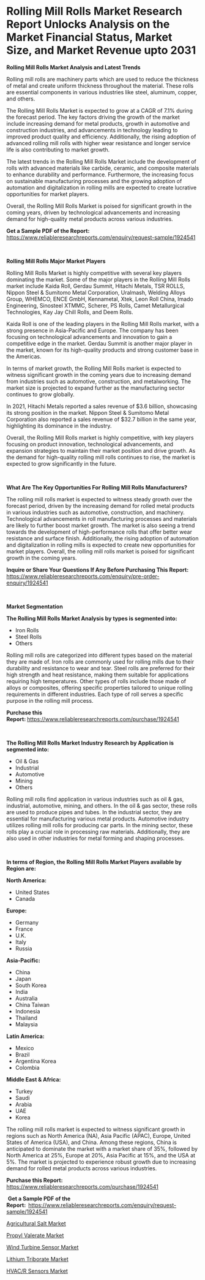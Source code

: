 <p><h1>Rolling Mill Rolls Market Research Report Unlocks Analysis on the Market Financial Status, Market Size, and Market Revenue upto 2031</h1></p><p><strong>Rolling Mill Rolls Market Analysis and Latest Trends</strong></p>
<p><p>Rolling mill rolls are machinery parts which are used to reduce the thickness of metal and create uniform thickness throughout the material. These rolls are essential components in various industries like steel, aluminum, copper, and others.</p><p>The Rolling Mill Rolls Market is expected to grow at a CAGR of 7.1% during the forecast period. The key factors driving the growth of the market include increasing demand for metal products, growth in automotive and construction industries, and advancements in technology leading to improved product quality and efficiency. Additionally, the rising adoption of advanced rolling mill rolls with higher wear resistance and longer service life is also contributing to market growth.</p><p>The latest trends in the Rolling Mill Rolls Market include the development of rolls with advanced materials like carbide, ceramic, and composite materials to enhance durability and performance. Furthermore, the increasing focus on sustainable manufacturing processes and the growing adoption of automation and digitalization in rolling mills are expected to create lucrative opportunities for market players.</p><p>Overall, the Rolling Mill Rolls Market is poised for significant growth in the coming years, driven by technological advancements and increasing demand for high-quality metal products across various industries.</p></p>
<p><strong>Get a Sample PDF of the Report:&nbsp;</strong> <a href="https://www.reliableresearchreports.com/enquiry/request-sample/1924541">https://www.reliableresearchreports.com/enquiry/request-sample/1924541</a></p>
<p>&nbsp;</p>
<p><strong>Rolling Mill Rolls Major Market Players</strong></p>
<p><p>Rolling Mill Rolls Market is highly competitive with several key players dominating the market. Some of the major players in the Rolling Mill Rolls market include Kaida Roll, Gerdau Summit, Hitachi Metals, TSR ROLLS, Nippon Steel & Sumitomo Metal Corporation, Uralmash, Welding Alloys Group, WHEMCO, ENCE GmbH, Kennametal, Xtek, Leon Roll China, Imado Engineering, Sinosteel XTMMC, Scherer, PS Rolls, Camet Metallurgical Technologies, Kay Jay Chill Rolls, and Deem Rolls.</p><p>Kaida Roll is one of the leading players in the Rolling Mill Rolls market, with a strong presence in Asia-Pacific and Europe. The company has been focusing on technological advancements and innovation to gain a competitive edge in the market. Gerdau Summit is another major player in the market, known for its high-quality products and strong customer base in the Americas.</p><p>In terms of market growth, the Rolling Mill Rolls market is expected to witness significant growth in the coming years due to increasing demand from industries such as automotive, construction, and metalworking. The market size is projected to expand further as the manufacturing sector continues to grow globally.</p><p>In 2021, Hitachi Metals reported a sales revenue of $3.6 billion, showcasing its strong position in the market. Nippon Steel & Sumitomo Metal Corporation also reported a sales revenue of $32.7 billion in the same year, highlighting its dominance in the industry.</p><p>Overall, the Rolling Mill Rolls market is highly competitive, with key players focusing on product innovation, technological advancements, and expansion strategies to maintain their market position and drive growth. As the demand for high-quality rolling mill rolls continues to rise, the market is expected to grow significantly in the future.</p></p>
<p>&nbsp;</p>
<p><strong>What Are The Key Opportunities For Rolling Mill Rolls Manufacturers?</strong></p>
<p><p>The rolling mill rolls market is expected to witness steady growth over the forecast period, driven by the increasing demand for rolled metal products in various industries such as automotive, construction, and machinery. Technological advancements in roll manufacturing processes and materials are likely to further boost market growth. The market is also seeing a trend towards the development of high-performance rolls that offer better wear resistance and surface finish. Additionally, the rising adoption of automation and digitalization in rolling mills is expected to create new opportunities for market players. Overall, the rolling mill rolls market is poised for significant growth in the coming years.</p></p>
<p><strong>Inquire or Share Your Questions If Any Before Purchasing This Report:</strong> <a href="https://www.reliableresearchreports.com/enquiry/pre-order-enquiry/1924541">https://www.reliableresearchreports.com/enquiry/pre-order-enquiry/1924541</a></p>
<p>&nbsp;</p>
<p><strong>Market Segmentation</strong></p>
<p><strong>The Rolling Mill Rolls Market Analysis by types is segmented into:</strong></p>
<p><ul><li>Iron Rolls</li><li>Steel Rolls</li><li>Others</li></ul></p>
<p><p>Rolling mill rolls are categorized into different types based on the material they are made of. Iron rolls are commonly used for rolling mills due to their durability and resistance to wear and tear. Steel rolls are preferred for their high strength and heat resistance, making them suitable for applications requiring high temperatures. Other types of rolls include those made of alloys or composites, offering specific properties tailored to unique rolling requirements in different industries. Each type of roll serves a specific purpose in the rolling mill process.</p></p>
<p><strong>Purchase this Report:&nbsp;</strong><a href="https://www.reliableresearchreports.com/purchase/1924541">https://www.reliableresearchreports.com/purchase/1924541</a></p>
<p>&nbsp;</p>
<p><strong>The Rolling Mill Rolls Market Industry Research by Application is segmented into:</strong></p>
<p><ul><li>Oil & Gas</li><li>Industrial</li><li>Automotive</li><li>Mining</li><li>Others</li></ul></p>
<p><p>Rolling mill rolls find application in various industries such as oil & gas, industrial, automotive, mining, and others. In the oil & gas sector, these rolls are used to produce pipes and tubes. In the industrial sector, they are essential for manufacturing various metal products. Automotive industry utilizes rolling mill rolls for producing car parts. In the mining sector, these rolls play a crucial role in processing raw materials. Additionally, they are also used in other industries for metal forming and shaping processes.</p></p>
<p>&nbsp;</p>
<p><strong>In terms of Region, the Rolling Mill Rolls Market Players available by Region are:</strong></p>
<p>
    <p> <strong> North America: </strong>
        <ul>
            <li>United States</li>
            <li>Canada</li>
        </ul>
        </p> 
    <p> <strong> Europe: </strong>
        <ul>
            <li>Germany</li>
            <li>France</li>
            <li>U.K.</li>
            <li>Italy</li>
            <li>Russia</li>
        </ul>
        </p> 
    <p> <strong> Asia-Pacific: </strong>
        <ul>
            <li>China</li>
            <li>Japan</li>
            <li>South Korea</li>
            <li>India</li>
            <li>Australia</li>
            <li>China Taiwan</li>
            <li>Indonesia</li>
            <li>Thailand</li>
            <li>Malaysia</li>
        </ul>
        </p> 
    <p> <strong> Latin America: </strong>
        <ul>
            <li>Mexico</li>
            <li>Brazil</li>
            <li>Argentina Korea</li>
            <li>Colombia</li>
        </ul>
        </p> 
    <p> <strong> Middle East & Africa: </strong>
        <ul>
            <li>Turkey</li>
            <li>Saudi</li>
            <li>Arabia</li>
            <li>UAE</li>
            <li>Korea</li>
        </ul>
    </p>
    </p>
<p><p>The rolling mill rolls market is expected to witness significant growth in regions such as North America (NA), Asia Pacific (APAC), Europe, United States of America (USA), and China. Among these regions, China is anticipated to dominate the market with a market share of 35%, followed by North America at 25%, Europe at 20%, Asia Pacific at 15%, and the USA at 5%. The market is projected to experience robust growth due to increasing demand for rolled metal products across various industries.</p></p>
<p><strong>Purchase this Report: </strong><a href="https://www.reliableresearchreports.com/purchase/1924541">https://www.reliableresearchreports.com/purchase/1924541</a></p>
<p>&nbsp;<strong>Get a Sample PDF of the Report:&nbsp;&nbsp;</strong><a href="https://www.reliableresearchreports.com/enquiry/request-sample/1924541">https://www.reliableresearchreports.com/enquiry/request-sample/1924541</a></p>
<p><strong></strong></p>
<p><p><a href="https://glittery-fuchsia-86a.notion.site/Agricultural-Salt-Market-Provides-Detailed-Segmentation-of-this-Market-based-on-Type-Application-a-00df6d2f3b5d4456b014fa6de558c033">Agricultural Salt Market</a></p><p><a href="https://view.publitas.com/reportprime-1/propyl-valerate-market-research-report-the-key-to-successful-business-strategy-forecasted-for-period-from-2024-2031/">Propyl Valerate Market</a></p><p><a href="https://cute-banjo-8ca.notion.site/Wind-Turbine-Sensor-Market-Size-Global-Industry-Overview-Market-Segmentation-and-Forecast-2024-to-fff240c6884543708b52312ced3b076a">Wind Turbine Sensor Market</a></p><p><a href="https://view.publitas.com/reportprime-1/lithium-triborate-market-size-reflecting-a-forecast-till-2031-market-by-type-by-application-and-by-geography/">Lithium Triborate Market</a></p><p><a href="https://silk-columnist-571.notion.site/HVAC-R-Sensors-Market-A-Comprehensive-Report-of-its-Market-Share-Growth-Trends-2024-2031-ddaba0c70ea143209b0c7b52279c3143">HVAC/R Sensors Market</a></p></p>